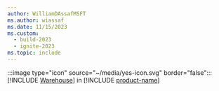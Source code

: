 ```yaml
---
author: WilliamDAssafMSFT
ms.author: wiassaf
ms.date: 11/15/2023
ms.custom:
  - build-2023
  - ignite-2023
ms.topic: include
---
```

:::image type="icon" source="~/media/yes-icon.svg" border="false"::: [!INCLUDE [Warehouse](../fabric-dw.md)] in [!INCLUDE [product-name](../../../includes/product-name.md)]
